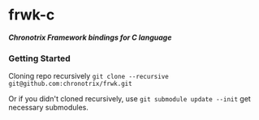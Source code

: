 # frwk-c

**_Chronotrix Framework bindings for C language_**

### Getting Started

Cloning repo recursively `git clone --recursive git@github.com:chronotrix/frwk.git`

Or if you didn't cloned recursively, use `git submodule update --init` get necessary submodules.


